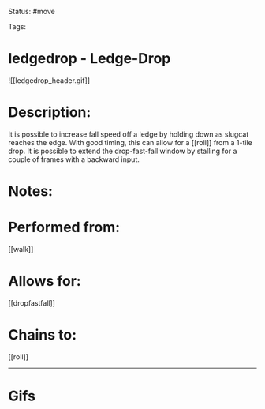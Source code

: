 Status: #move

Tags: 

# ledgedrop - Ledge-Drop
![[ledgedrop_header.gif]]
# Description:
It is possible to increase fall speed off a ledge by holding down as slugcat reaches the edge. With good timing, this can allow for a [[roll]] from a 1-tile drop. It is possible to extend the drop-fast-fall window by stalling for a couple of frames with a backward input.

# Notes:


# Performed from:
[[walk]]

# Allows for:
[[dropfastfall]]

# Chains to:
[[roll]]

___
# Gifs
